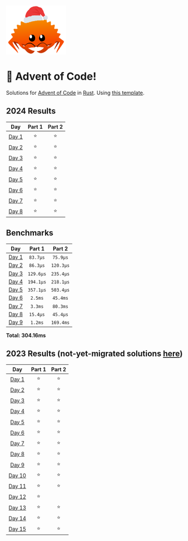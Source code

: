 <img src="./.assets/christmas_ferris.png" width="164">

# 🎄 Advent of Code!

Solutions for [Advent of Code](https://adventofcode.com/) in [Rust](https://www.rust-lang.org/). Using [this template](https://github.com/fspoettel/advent-of-code-rust).

<!--- advent_readme_stars table --->
## 2024 Results

| Day | Part 1 | Part 2 |
| :---: | :---: | :---: |
| [Day 1](https://adventofcode.com/2024/day/1) | ⭐ | ⭐ |
| [Day 2](https://adventofcode.com/2024/day/2) | ⭐ | ⭐ |
| [Day 3](https://adventofcode.com/2024/day/3) | ⭐ | ⭐ |
| [Day 4](https://adventofcode.com/2024/day/4) | ⭐ | ⭐ |
| [Day 5](https://adventofcode.com/2024/day/5) | ⭐ | ⭐ |
| [Day 6](https://adventofcode.com/2024/day/6) | ⭐ | ⭐ |
| [Day 7](https://adventofcode.com/2024/day/7) | ⭐ | ⭐ |
| [Day 8](https://adventofcode.com/2024/day/8) | ⭐ | ⭐ |
<!--- advent_readme_stars table --->

<!--- benchmarking table --->
## Benchmarks

| Day | Part 1 | Part 2 |
| :---: | :---: | :---:  |
| [Day 1](./src/bin/01.rs) | `83.7µs` | `75.9µs` |
| [Day 2](./src/bin/02.rs) | `86.3µs` | `120.3µs` |
| [Day 3](./src/bin/03.rs) | `129.6µs` | `235.4µs` |
| [Day 4](./src/bin/04.rs) | `194.1µs` | `218.1µs` |
| [Day 5](./src/bin/05.rs) | `357.1µs` | `503.4µs` |
| [Day 6](./src/bin/06.rs) | `2.5ms` | `45.4ms` |
| [Day 7](./src/bin/07.rs) | `3.3ms` | `80.3ms` |
| [Day 8](./src/bin/08.rs) | `15.4µs` | `45.4µs` |
| [Day 9](./src/bin/09.rs) | `1.2ms` | `169.4ms` |

**Total: 304.16ms**
<!--- benchmarking table --->


## 2023 Results (not-yet-migrated solutions [here](https://github.com/samuelbgolden/aoc2023))

| Day | Part 1 | Part 2 |
| :---: | :---: | :---: |
| [Day 1](https://adventofcode.com/2023/day/1) | ⭐ | ⭐ |
| [Day 2](https://adventofcode.com/2023/day/2) | ⭐ | ⭐ |
| [Day 3](https://adventofcode.com/2023/day/3) | ⭐ | ⭐ |
| [Day 4](https://adventofcode.com/2023/day/4) | ⭐ | ⭐ |
| [Day 5](https://adventofcode.com/2023/day/5) | ⭐ | ⭐ |
| [Day 6](https://adventofcode.com/2023/day/6) | ⭐ | ⭐ |
| [Day 7](https://adventofcode.com/2023/day/7) | ⭐ | ⭐ |
| [Day 8](https://adventofcode.com/2023/day/8) | ⭐ | ⭐ |
| [Day 9](https://adventofcode.com/2023/day/9) | ⭐ | ⭐ |
| [Day 10](https://adventofcode.com/2023/day/10) | ⭐ | ⭐ |
| [Day 11](https://adventofcode.com/2023/day/11) | ⭐ | ⭐ |
| [Day 12](https://adventofcode.com/2023/day/12) | ⭐ |   |
| [Day 13](https://adventofcode.com/2023/day/13) | ⭐ | ⭐ |
| [Day 14](https://adventofcode.com/2023/day/14) | ⭐ | ⭐ |
| [Day 15](https://adventofcode.com/2023/day/15) | ⭐ | ⭐ |
